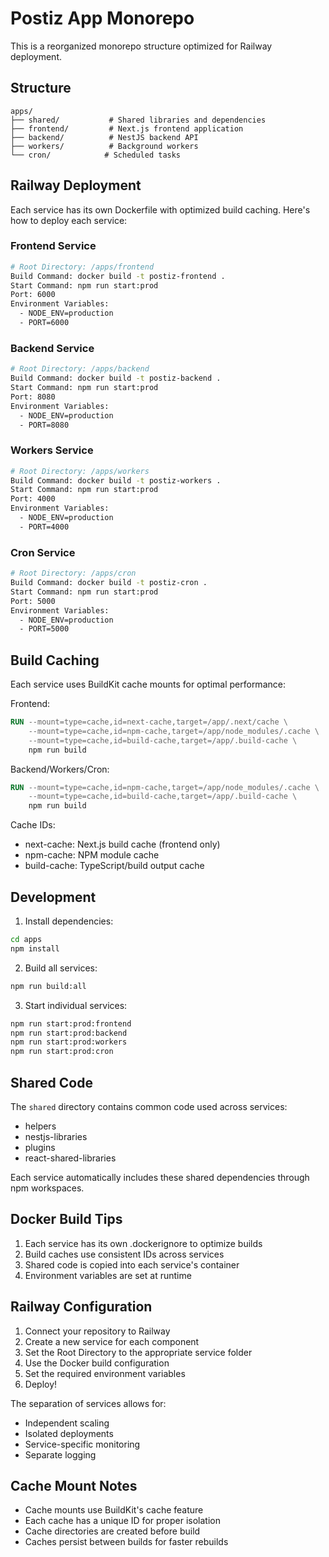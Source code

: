# Postiz App Monorepo

This is a reorganized monorepo structure optimized for Railway deployment.

## Structure

```
apps/
├── shared/           # Shared libraries and dependencies
├── frontend/         # Next.js frontend application
├── backend/          # NestJS backend API
├── workers/          # Background workers
└── cron/            # Scheduled tasks
```

## Railway Deployment

Each service has its own Dockerfile with optimized build caching. Here's how to deploy each service:

### Frontend Service
```bash
# Root Directory: /apps/frontend
Build Command: docker build -t postiz-frontend .
Start Command: npm run start:prod
Port: 6000
Environment Variables:
  - NODE_ENV=production
  - PORT=6000
```

### Backend Service
```bash
# Root Directory: /apps/backend
Build Command: docker build -t postiz-backend .
Start Command: npm run start:prod
Port: 8080
Environment Variables:
  - NODE_ENV=production
  - PORT=8080
```

### Workers Service
```bash
# Root Directory: /apps/workers
Build Command: docker build -t postiz-workers .
Start Command: npm run start:prod
Port: 4000
Environment Variables:
  - NODE_ENV=production
  - PORT=4000
```

### Cron Service
```bash
# Root Directory: /apps/cron
Build Command: docker build -t postiz-cron .
Start Command: npm run start:prod
Port: 5000
Environment Variables:
  - NODE_ENV=production
  - PORT=5000
```

## Build Caching

Each service uses BuildKit cache mounts for optimal performance:

Frontend:
```dockerfile
RUN --mount=type=cache,id=next-cache,target=/app/.next/cache \
    --mount=type=cache,id=npm-cache,target=/app/node_modules/.cache \
    --mount=type=cache,id=build-cache,target=/app/.build-cache \
    npm run build
```

Backend/Workers/Cron:
```dockerfile
RUN --mount=type=cache,id=npm-cache,target=/app/node_modules/.cache \
    --mount=type=cache,id=build-cache,target=/app/.build-cache \
    npm run build
```

Cache IDs:
- next-cache: Next.js build cache (frontend only)
- npm-cache: NPM module cache
- build-cache: TypeScript/build output cache

## Development

1. Install dependencies:
```bash
cd apps
npm install
```

2. Build all services:
```bash
npm run build:all
```

3. Start individual services:
```bash
npm run start:prod:frontend
npm run start:prod:backend
npm run start:prod:workers
npm run start:prod:cron
```

## Shared Code

The `shared` directory contains common code used across services:
- helpers
- nestjs-libraries
- plugins
- react-shared-libraries

Each service automatically includes these shared dependencies through npm workspaces.

## Docker Build Tips

1. Each service has its own .dockerignore to optimize builds
2. Build caches use consistent IDs across services
3. Shared code is copied into each service's container
4. Environment variables are set at runtime

## Railway Configuration

1. Connect your repository to Railway
2. Create a new service for each component
3. Set the Root Directory to the appropriate service folder
4. Use the Docker build configuration
5. Set the required environment variables
6. Deploy!

The separation of services allows for:
- Independent scaling
- Isolated deployments
- Service-specific monitoring
- Separate logging

## Cache Mount Notes

- Cache mounts use BuildKit's cache feature
- Each cache has a unique ID for proper isolation
- Cache directories are created before build
- Caches persist between builds for faster rebuilds
